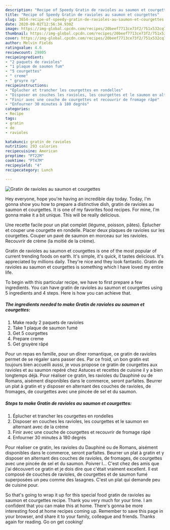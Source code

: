 ```yaml
---
description: "Recipe of Speedy Gratin de ravioles au saumon et courgettes"
title: "Recipe of Speedy Gratin de ravioles au saumon et courgettes"
slug: 3654-recipe-of-speedy-gratin-de-ravioles-au-saumon-et-courgettes
date: 2020-09-02T12:56:34.930Z
image: https://img-global.cpcdn.com/recipes/20beef7713ce73f2/751x532cq70/gratin-de-ravioles-au-saumon-et-courgettes-photo-principale-de-la-recette.jpg
thumbnail: https://img-global.cpcdn.com/recipes/20beef7713ce73f2/751x532cq70/gratin-de-ravioles-au-saumon-et-courgettes-photo-principale-de-la-recette.jpg
cover: https://img-global.cpcdn.com/recipes/20beef7713ce73f2/751x532cq70/gratin-de-ravioles-au-saumon-et-courgettes-photo-principale-de-la-recette.jpg
author: Melvin Fields
ratingvalue: 4.6
reviewcount: 29805
recipeingredient:
- "2 paquets de ravioles"
- "1 plaque de saumon fum"
- "5 courgettes"
- " creme"
- " gruyre rp"
recipeinstructions:
- "Éplucher et trancher les courgettes en rondelles"
- "Disposer en couches les ravioles, les courgettes et le saumon en alternant avec de la crème"
- "Finir avec une couche de courgettes et recouvrir de fromage râpé"
- "Enfourner 30 minutes à 180 degrés"
categories:
- Recipe
tags:
- gratin
- de
- ravioles

katakunci: gratin de ravioles 
nutrition: 293 calories
recipecuisine: American
preptime: "PT22M"
cooktime: "PT47M"
recipeyield: "4"
recipecategory: Lunch

---
```



![Gratin de ravioles au saumon et courgettes](https://img-global.cpcdn.com/recipes/20beef7713ce73f2/751x532cq70/gratin-de-ravioles-au-saumon-et-courgettes-photo-principale-de-la-recette.jpg)

Hey everyone, hope you're having an incredible day today. Today, I'm gonna show you how to prepare a distinctive dish, gratin de ravioles au saumon et courgettes. It is one of my favorites food recipes. For mine, I'm gonna make it a bit unique. This will be really delicious.

Une recette facile pour un plat complet (légume, poisson, pâtes). Éplucher et couper une courgette en rondelle. Placer deux plaques de ravioles sur les courgettes. Couper un pavé de saumon en morceau sur les ravioles. Recouvrir de crème (la moitié de la crème).

Gratin de ravioles au saumon et courgettes is one of the most popular of current trending foods on earth. It's simple, it's quick, it tastes delicious. It's appreciated by millions daily. They're nice and they look fantastic. Gratin de ravioles au saumon et courgettes is something which I have loved my entire life.


To begin with this particular recipe, we have to first prepare a few ingredients. You can have gratin de ravioles au saumon et courgettes using 5 ingredients and 4 steps. Here is how you can achieve that.

<!--inarticleads1-->

##### The ingredients needed to make Gratin de ravioles au saumon et courgettes:

1. Make ready 2 paquets de ravioles
1. Take 1 plaque de saumon fumé
1. Get 5 courgettes
1. Prepare  creme
1. Get  gruyère râpé


Pour un repas en famille, pour un dîner romantique, ce gratin de ravioles permet de se régaler sans passer des. Par ce froid, un bon gratin est toujours bien accueilli aussi, je vous propose ce gratin de courgettes aux ravioles et au saumon repéré chez Astuces et recettes de cuisine il y a bien longtemps déjà. Pour réaliser ce gratin, les ravioles du Dauphiné ou de Romans, aisément disponibles dans le commerce, seront parfaites. Beurrer un plat à gratin et y disposer en alternant des couches de ravioles, de fromages, de courgettes avec une pincée de sel et du saumon. 

<!--inarticleads2-->

##### Steps to make Gratin de ravioles au saumon et courgettes:

1. Éplucher et trancher les courgettes en rondelles
1. Disposer en couches les ravioles, les courgettes et le saumon en alternant avec de la crème
1. Finir avec une couche de courgettes et recouvrir de fromage râpé
1. Enfourner 30 minutes à 180 degrés


Pour réaliser ce gratin, les ravioles du Dauphiné ou de Romans, aisément disponibles dans le commerce, seront parfaites. Beurrer un plat à gratin et y disposer en alternant des couches de ravioles, de fromages, de courgettes avec une pincée de sel et du saumon. Poivrer l… C&#39;est chez des amis que j&#39;ai découvert ce gratin et je dois dire que c&#39;était vraiment excellent. Il est composé de couches de ravioles, de courgettes et de saumon fumé superposées un peu comme des lasagnes. C&#39;est un plat qui demande peu de cuisine pour. 

So that's going to wrap it up for this special food gratin de ravioles au saumon et courgettes recipe. Thank you very much for your time. I am confident that you can make this at home. There's gonna be more interesting food at home recipes coming up. Remember to save this page in your browser, and share it to your family, colleague and friends. Thanks again for reading. Go on get cooking!
